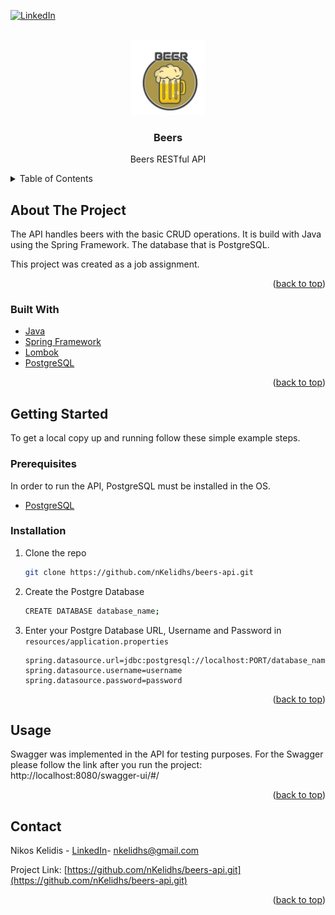 [![LinkedIn][linkedin-shield]][linkedin-url]



<!-- PROJECT LOGO -->
<br />
<div align="center">
  <a href="https://github.com/nKelidhs/beers-api">
    <img src="beer-logo.jpg" alt="Logo" width="120" height="120">
  </a>

<h3 align="center">Beers</h3>

  <p align="center">
    Beers RESTful API
  </p>
</div>



<!-- TABLE OF CONTENTS -->
<details>
  <summary>Table of Contents</summary>
  <ol>
    <li>
      <a href="#about-the-project">About The Project</a>
      <ul>
        <li><a href="#built-with">Built With</a></li>
      </ul>
    </li>
    <li>
      <a href="#getting-started">Getting Started</a>
      <ul>
        <li><a href="#prerequisites">Prerequisites</a></li>
        <li><a href="#installation">Installation</a></li>
      </ul>
    </li>
    <li><a href="#usage">Usage</a></li>
    <li><a href="#contact">Contact</a></li>
  </ol>
</details>



<!-- ABOUT THE PROJECT -->
## About The Project

The API handles beers with the basic CRUD operations. It is build with Java using the Spring Framework. The database that is PostgreSQL.

This project was created as a job assignment.

<p align="right">(<a href="#top">back to top</a>)</p>



### Built With

* [Java](https://www.java.com/en/)
* [Spring Framework](https://spring.io/)
* [Lombok](https://projectlombok.org/)
* [PostgreSQL](https://www.postgresql.org/)

<p align="right">(<a href="#top">back to top</a>)</p>



<!-- GETTING STARTED -->
## Getting Started

To get a local copy up and running follow these simple example steps.

### Prerequisites

In order to run the API, PostgreSQL must be installed in the OS.

* [PostgreSQL](https://www.postgresql.org/download/)

### Installation

1. Clone the repo
   ```sh
   git clone https://github.com/nKelidhs/beers-api.git
   ```
2. Create the Postgre Database
   ```bash
   CREATE DATABASE database_name;
   ```
3. Enter your Postgre Database URL, Username and Password in `resources/application.properties`
   ```
   spring.datasource.url=jdbc:postgresql://localhost:PORT/database_name
   spring.datasource.username=username
   spring.datasource.password=password
   ```

<p align="right">(<a href="#top">back to top</a>)</p>



<!-- USAGE EXAMPLES -->
## Usage

Swagger was implemented in the API for testing purposes. For the Swagger please follow the link after you run the project: http://localhost:8080/swagger-ui/#/

<p align="right">(<a href="#top">back to top</a>)</p>



<!-- CONTACT -->
## Contact

Nikos Kelidis - [LinkedIn](https://www.linkedin.com/in/nkelidis1)- nkelidhs@gmail.com

Project Link: [https://github.com/nKelidhs/beers-api.git](https://github.com/nKelidhs/beers-api.git)

<p align="right">(<a href="#top">back to top</a>)</p>




<!-- MARKDOWN LINKS & IMAGES -->
<!-- https://www.markdownguide.org/basic-syntax/#reference-style-links -->
[linkedin-shield]: https://img.shields.io/badge/-LinkedIn-black.svg?style=for-the-badge&logo=linkedin&colorB=555
[linkedin-url]: https://www.linkedin.com/in/nkelidis1
[product-screenshot]: beer-logo.png
